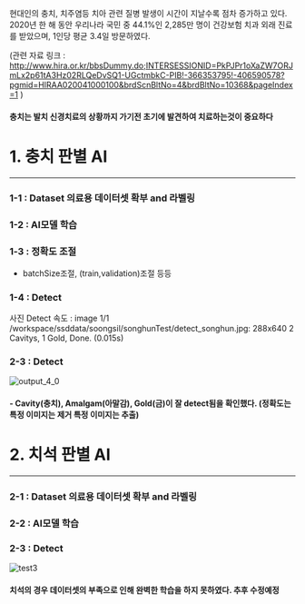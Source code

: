 현대인의 충치, 치주염등 치아 관련 질병 발생이 시간이 지날수록 점차 증가하고 있다.</br>
2020년 한 해 동안 우리나라 국민 중 44.1%인 2,285만 명이 건강보험 치과 외래 진료를 받았으며, 1인당 평균 3.4일 방문하였다.

(관련 자료 링크 : http://www.hira.or.kr/bbsDummy.do;INTERSESSIONID=PkPJPr1oXaZW7ORJmLx2p61tA3Hz02RLQeDvSQ1-UGctmbkC-PIB!-366353795!-406590578?pgmid=HIRAA020041000100&brdScnBltNo=4&brdBltNo=10368&pageIndex=1 ) </br>

#### 충치는 발치 신경치료의 상황까지 가기전 초기에 발견하여 치료하는것이 중요하다

# 1. 충치 판별 AI
---
### 1-1 : Dataset 의료용 데이터셋 확부 and 라벨링
### 1-2 : AI모델 학습
### 1-3 : 정확도 조절 
- batchSize조절, (train,validation)조절 등등

### 1-4 : Detect
사진 Detect 속도 : image 1/1 /workspace/ssddata/soongsil/songhunTest/detect_songhun.jpg: 288x640 2 Cavitys, 1 Gold, Done. (0.015s)

### 2-3 : Detect

![output_4_0](https://github.com/SongHunHan/AI_cavityDetection/assets/65228530/b8bd2ff3-9f92-42b0-8a0d-0e1203d1d77b)

####  - Cavity(충치), Amalgam(아말감), Gold(금)이 잘 detect됨을 확인했다. (정확도는 특정 이미지는 제거 특정 이미지는 추출)

# 2. 치석 판별 AI
---
### 2-1 : Dataset 의료용 데이터셋 확부 and 라벨링
### 2-2 : AI모델 학습

### 2-3 : Detect

![test3](https://github.com/SongHunHan/AI_cavityDetection/assets/65228530/68ae0105-b3ad-4f3c-9bf8-b6e66db8b465)

#### 치석의 경우 데이터셋의 부족으로 인해 완벽한 학습을 하지 못하였다. 추후 수정예정


```python

```
